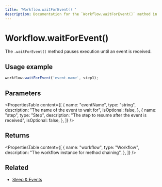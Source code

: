 ```yaml
---
title: 'Workflow.waitForEvent() '
description: Documentation for the `Workflow.waitForEvent()` method in workflows, which pauses execution until an event is received.
---
```


# Workflow.waitForEvent()

The `.waitForEvent()` method pauses execution until an event is received.

## Usage example

```typescript copy
workflow.waitForEvent('event-name', step1);
```

## Parameters

<PropertiesTable
content={[
{
name: "eventName",
type: "string",
description: "The name of the event to wait for",
isOptional: false,
},
{
name: "step",
type: "Step",
description: "The step to resume after the event is received",
isOptional: false,
},
]}
/>

## Returns

<PropertiesTable
content={[
{
name: "workflow",
type: "Workflow",
description: "The workflow instance for method chaining",
},
]}
/>

## Related

- [Sleep & Events](../../../docs/workflows/pausing-execution)
